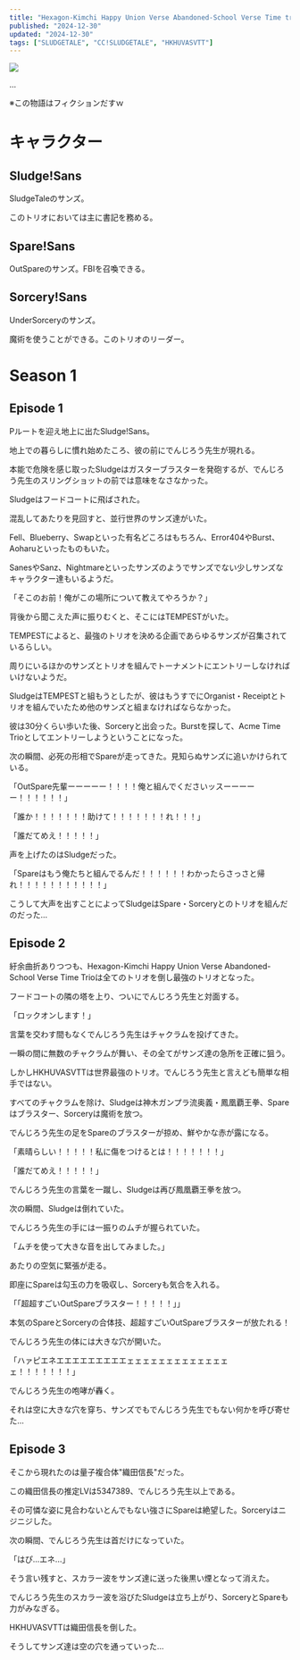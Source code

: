 ```yaml
---
title: "Hexagon-Kimchi Happy Union Verse Abandoned-School Verse Time trio"
published: "2024-12-30"
updated: "2024-12-30"
tags: ["SLUDGETALE", "CC!SLUDGETALE", "HKHUVASVTT"]
---
```

![](./group_photo.png)

...

<div class="space_line_32"></div>

<div class="space_line_16"></div>

※この物語はフィクションだすｗ

# キャラクター

## Sludge!Sans

SludgeTaleのサンズ。

このトリオにおいては主に書記を務める。

## Spare!Sans

OutSpareのサンズ。FBIを召喚できる。

## Sorcery!Sans

UnderSorceryのサンズ。

魔術を使うことができる。このトリオのリーダー。

<div class="space_line_4"></div>

# Season 1

## Episode 1

Pルートを迎え地上に出たSludge!Sans。

地上での暮らしに慣れ始めたころ、彼の前にでんじろう先生が現れる。

本能で危険を感じ取ったSludgeはガスターブラスターを発砲するが、でんじろう先生のスリングショットの前では意味をなさなかった。

<div class="space_line_2"></div>

Sludgeはフードコートに飛ばされた。

混乱してあたりを見回すと、並行世界のサンズ達がいた。

Fell、Blueberry、Swapといった有名どころはもちろん、Error404やBurst、Aoharuといったものもいた。

SanesやSanz、Nightmareといったサンズのようでサンズでない少しサンズなキャラクター達もいるようだ。

<div class="space_line_2"></div>

「そこのお前！俺がこの場所について教えてやろうか？」

背後から聞こえた声に振りむくと、そこにはTEMPESTがいた。

TEMPESTによると、最強のトリオを決める企画であらゆるサンズが召集されているらしい。

周りにいるほかのサンズとトリオを組んでトーナメントにエントリーしなければいけないようだ。

SludgeはTEMPESTと組もうとしたが、彼はもうすでにOrganist・Receiptとトリオを組んでいたため他のサンズと組まなければならなかった。

<div class="space_line_2"></div>

彼は30分くらい歩いた後、Sorceryと出会った。Burstを探して、Acme Time Trioとしてエントリーしようということになった。

次の瞬間、必死の形相でSpareが走ってきた。見知らぬサンズに追いかけられている。

「OutSpare先輩ーーーーー！！！！俺と組んでくださいッスーーーーー！！！！！！」

「誰か！！！！！！！助けて！！！！！！！れ！！！」

「誰だてめえ！！！！！」

声を上げたのはSludgeだった。

「Spareはもう俺たちと組んでるんだ！！！！！！わかったらさっさと帰れ！！！！！！！！！！！」

こうして大声を出すことによってSludgeはSpare・Sorceryとのトリオを組んだのだった...

<div class="space_line_4"></div>

## Episode 2

紆余曲折ありつつも、Hexagon-Kimchi Happy Union Verse Abandoned-School Verse Time Trioは全てのトリオを倒し最強のトリオとなった。

フードコートの隣の塔を上り、ついにでんじろう先生と対面する。

「ロックオンします！」

言葉を交わす間もなくでんじろう先生はチャクラムを投げてきた。

一瞬の間に無数のチャクラムが舞い、その全てがサンズ達の急所を正確に狙う。

しかしHKHUVASVTTは世界最強のトリオ。でんじろう先生と言えども簡単な相手ではない。

すべてのチャクラムを除け、Sludgeは神木ガンプラ流奥義・鳳凰覇王拳、Spareはブラスター、Sorceryは魔術を放つ。

<div class="space_line_2"></div>

でんじろう先生の足をSpareのブラスターが掠め、鮮やかな赤が露になる。

「素晴らしい！！！！！私に傷をつけるとは！！！！！！！」

「誰だてめえ！！！！！」

でんじろう先生の言葉を一蹴し、Sludgeは再び鳳凰覇王拳を放つ。

<div class="space_line_2"></div>

次の瞬間、Sludgeは倒れていた。

でんじろう先生の手には一振りのムチが握られていた。

「ムチを使って大きな音を出してみました。」

あたりの空気に緊張が走る。

即座にSpareは勾玉の力を吸収し、Sorceryも気合を入れる。

「「超超すごいOutSpareブラスター！！！！！」」

本気のSpareとSorceryの合体技、超超すごいOutSpareブラスターが放たれる！

でんじろう先生の体には大きな穴が開いた。

<div class="space_line_2"></div>

「ハァピエネエエエエエエエエエェェェェェェェェェェェェェェ！！！！！！！」

でんじろう先生の咆哮が轟く。

それは空に大きな穴を穿ち、サンズでもでんじろう先生でもない何かを呼び寄せた...

<div class="space_line_4"></div>

## Episode 3

そこから現れたのは量子複合体"織田信長"だった。

この織田信長の推定LVは5347389、でんじろう先生以上である。

その可憐な姿に見合わないとんでもない強さにSpareは絶望した。Sorceryはニジニジした。

次の瞬間、でんじろう先生は首だけになっていた。

<div class="space_line_2"></div>

「はぴ...エネ...」

そう言い残すと、スカラー波をサンズ達に送った後黒い煙となって消えた。

でんじろう先生のスカラー波を浴びたSludgeは立ち上がり、SorceryとSpareも力がみなぎる。

HKHUVASVTTは織田信長を倒した。

そうしてサンズ達は空の穴を通っていった...